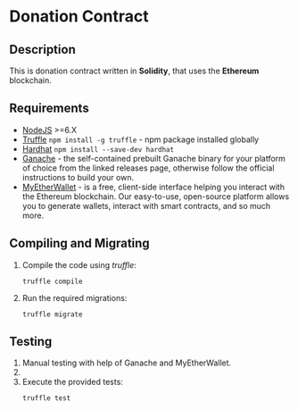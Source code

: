 # Donation Contract

## Description
This is donation contract written in **Solidity**, that uses the **Ethereum** blockchain.

## Requirements
* [NodeJS](https://nodejs.org/) >=6.X
* [Truffle](https://www.npmjs.com/package/truffle) `npm install -g truffle` - npm package installed globally
* [Hardhat](https://hardhat.org/getting-started/) `npm install --save-dev hardhat`
* [Ganache](https://github.com/trufflesuite/ganache/releases) - the self-contained prebuilt Ganache binary for your platform of choice from the linked releases page, otherwise follow the official instructions to build your own. 
* [MyEtherWallet](https://github.com/kvhnuke/etherwallet/releases) - is a free, client-side interface helping you interact with the Ethereum blockchain. Our easy-to-use, open-source platform allows you to generate wallets, interact with smart contracts, and so much more. 

## Compiling and Migrating
1. Compile the code using _truffle_:
    ```
    truffle compile
    ```
2. Run the required migrations:
    ```
    truffle migrate
    ```

## Testing
1. Manual testing with help of Ganache and MyEtherWallet.
2.
3. Execute the provided tests:
    ```
    truffle test
    ```